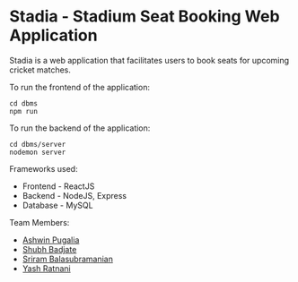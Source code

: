 # Stadia - Stadium Seat Booking Web Application

Stadia is a web application that facilitates users to book seats for upcoming cricket matches.

To run the frontend of the application:

```
cd dbms
npm run
```

To run the backend of the application:

```
cd dbms/server
nodemon server
```

Frameworks used:
- Frontend - ReactJS
- Backend - NodeJS, Express
- Database - MySQL

Team Members:
- [Ashwin Pugalia](https://github.com/Ashwin-1709)
- [Shubh Badjate](https://github.com/ssbadjate02)
- [Sriram Balasubramanian](https://github.com/SriramB2002)
- [Yash Ratnani](https://github.com/yashratnani02)